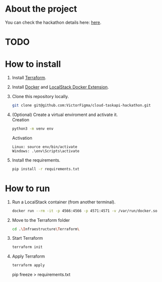 # About the project
You can check the hackathon details here: [here](challenge.md).

# TODO


# How to install
1. Install [Terraform](https://developer.hashicorp.com/terraform/install).

2. Install [Docker](https://docs.docker.com/get-docker/) and [LocalStack Docker Extension](https://docs.localstack.cloud/user-guide/tools/localstack-docker-extension/).

3. Clone this repository locally.
    ```bash
    git clone git@github.com:VictorFigma/cloud-taskapi-hackathon.git
    ```
4. (Optional) Create a virtual enviroment and activate it.<br>
    Creation
    ```bash
    python3 -m venv env 
    ```
    Activation
    ```
    Linux: source env/bin/activate
    Windows: .\env\Scripts\activate
    ```
5. Install the requirements.
    ```bash
    pip install -r requirements.txt
    ```

# How to run
1. Run a LocalStack container (from another terminal).
    ```bash
    docker run --rm -it -p 4566:4566 -p 4571:4571 -v /var/run/docker.sock:/var/run/docker.sock localstack/localstack
    ```
2. Move to the Terraform folder
    ```bash
    cd .\Infraestructure\Terraform\      
    ```
3. Start Terraform
    ```bash
    terraform init     
    ```
4. Apply Terraform
    ```bash
    terraform apply     
    ```











    pip freeze > requirements.txt